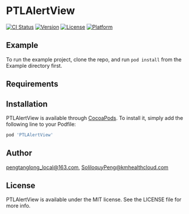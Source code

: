 # PTLAlertView

[![CI Status](https://img.shields.io/travis/pengtanglong_local@163.com/PTLAlertView.svg?style=flat)](https://travis-ci.org/pengtanglong_local@163.com/PTLAlertView)
[![Version](https://img.shields.io/cocoapods/v/PTLAlertView.svg?style=flat)](https://cocoapods.org/pods/PTLAlertView)
[![License](https://img.shields.io/cocoapods/l/PTLAlertView.svg?style=flat)](https://cocoapods.org/pods/PTLAlertView)
[![Platform](https://img.shields.io/cocoapods/p/PTLAlertView.svg?style=flat)](https://cocoapods.org/pods/PTLAlertView)

## Example

To run the example project, clone the repo, and run `pod install` from the Example directory first.

## Requirements

## Installation

PTLAlertView is available through [CocoaPods](https://cocoapods.org). To install
it, simply add the following line to your Podfile:

```ruby
pod 'PTLAlertView'
```

## Author

pengtanglong_local@163.com, SoliloquyPeng@kmhealthcloud.com

## License

PTLAlertView is available under the MIT license. See the LICENSE file for more info.
